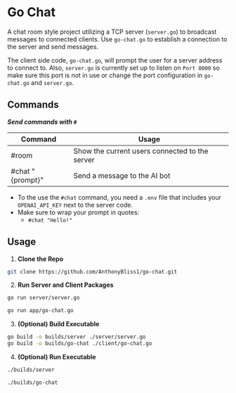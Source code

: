 # Go Chat

A chat room style project utilizing a TCP server (`server.go`) to broadcast messages to connected clients. Use `go-chat.go` to establish a connection to the server and send messages. 

The client side code, `go-chat.go`, will prompt the user for a server address to connect to. Also, `server.go` is currently set up to listen on `Port 8000` so make sure this port is not in use or change the port configuration in `go-chat.go` and `server.go`.

## Commands
***Send commands with `#`***

| Command | Usage |
| ------- | ----- |
| #room | Show the current users connected to the server |
| #chat "{prompt}" | Send a message to the AI bot |

- To the use the `#chat` command, you need a `.env` file that includes your `OPENAI_API_KEY` next to the server code.
- Make sure to wrap your prompt in quotes:
    - `#chat "Hello!"`

## Usage 

1. **Clone the Repo**
```bash
git clone https://github.com/AnthonyBliss1/go-chat.git
```

2. **Run Server and Client Packages** 
```bash 
go run server/server.go
```

```bash 
go run app/go-chat.go
```

3. **(Optional) Build Executable**
```bash 
go build -o builds/server ./server/server.go
go build -o builds/go-chat ./client/go-chat.go
```

4. **(Optional) Run Executable**
```bash 
./builds/server
```

```bash
./builds/go-chat
```